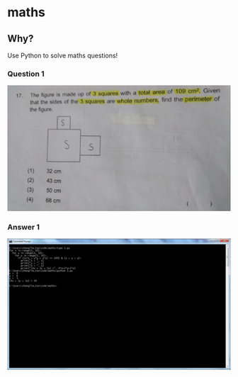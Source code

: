 # maths

## Why?
Use Python to solve maths questions!

### Question 1 
![This is the question 1](https://github.com/teochenglim/maths/blob/master/Maths1Q.jpg)

### Answer 1
![This is the answer 1](https://github.com/teochenglim/maths/blob/master/Maths1.png)
